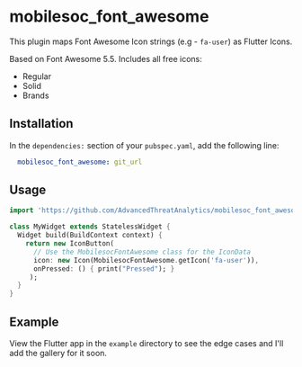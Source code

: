# mobilesoc_font_awesome

This plugin maps Font Awesome Icon strings (e.g - `fa-user`) as Flutter Icons.

Based on Font Awesome 5.5. Includes all free icons:

  * Regular
  * Solid
  * Brands

## Installation

In the `dependencies:` section of your `pubspec.yaml`, add the following line:

```yaml
  mobilesoc_font_awesome: git_url
```

## Usage

```dart
import 'https://github.com/AdvancedThreatAnalytics/mobilesoc_font_awesome.git';

class MyWidget extends StatelessWidget {
  Widget build(BuildContext context) {
    return new IconButton(
      // Use the MobilesocFontAwesome class for the IconData
      icon: new Icon(MobilesocFontAwesome.getIcon('fa-user')), 
      onPressed: () { print("Pressed"); }
     );
  }
}
```

## Example

View the Flutter app in the `example` directory to see the edge cases and I'll add the gallery for it soon.
